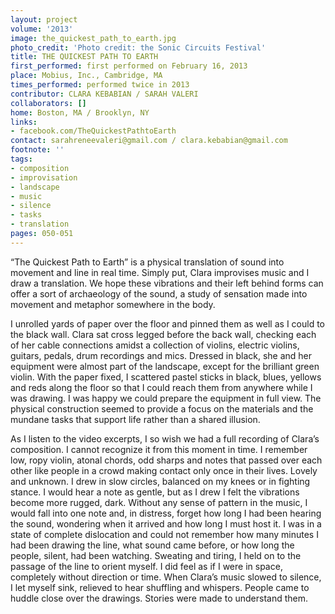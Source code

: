 ```yaml
---
layout: project
volume: '2013'
image: the_quickest_path_to_earth.jpg
photo_credit: 'Photo credit: the Sonic Circuits Festival'
title: THE QUICKEST PATH TO EARTH
first_performed: first performed on February 16, 2013
place: Mobius, Inc., Cambridge, MA
times_performed: performed twice in 2013
contributor: CLARA KEBABIAN / SARAH VALERI
collaborators: []
home: Boston, MA / Brooklyn, NY
links:
- facebook.com/TheQuickestPathtoEarth
contact: sarahreneevaleri@gmail.com / clara.kebabian@gmail.com
footnote: ''
tags:
- composition
- improvisation
- landscape
- music
- silence
- tasks
- translation
pages: 050-051
---
```


“The Quickest Path to Earth” is a physical translation of sound into movement and line in real time. Simply put, Clara improvises music and I draw a translation. We hope these vibrations and their left behind forms can offer a sort of archaeology of the sound, a study of sensation made into movement and metaphor somewhere in the body.

I unrolled yards of paper over the floor and pinned them as well as I could to the black wall. Clara sat cross legged before the back wall, checking each of her cable connections amidst a collection of violins, electric violins, guitars, pedals, drum recordings and mics. Dressed in black, she and her equipment were almost part of the landscape, except for the brilliant green violin. With the paper fixed, I scattered pastel sticks in black, blues, yellows and reds along the floor so that I could reach them from anywhere while I was drawing. I was happy we could prepare the equipment in full view. The physical construction seemed to provide a focus on the materials and the mundane tasks that support life rather than a shared illusion.

As I listen to the video excerpts, I so wish we had a full recording of Clara’s composition. I cannot recognize it from this moment in time. I remember low, ropy violin, atonal chords, odd sharps and notes that passed over each other like people in a crowd making contact only once in their lives. Lovely and unknown. I drew in slow circles, balanced on my knees or in fighting stance. I would hear a note as gentle, but as I drew I felt the vibrations become more rugged, dark. Without any sense of pattern in the music, I would fall into one note and, in distress, forget how long I had been hearing the sound, wondering when it arrived and how long I must host it. I was in a state of complete dislocation and could not remember how many minutes I had been drawing the line, what sound came before, or how long the people, silent, had been watching. Sweating and tiring, I held on to the passage of the line to orient myself. I did feel as if I were in space, completely without direction or time. When Clara’s music slowed to silence, I let myself sink, relieved to hear shuffling and whispers. People came to huddle close over the drawings. Stories were made to understand them.
